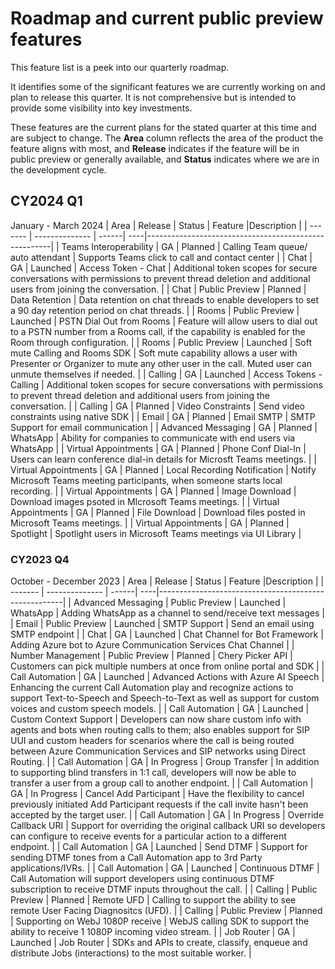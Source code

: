 # Roadmap and current public preview features

This feature list is a peek into our quarterly roadmap. <!--, and clones [our GitHub project](https://github.com/Azure/Communication/projects/1) --> 

It identifies some of the significant features we are currently working on and plan to release this quarter. <!--a rough timeframe for when you can expect to see them.--> It is not comprehensive but is intended to provide some visibility into key investments.

These features are the current plans for the stated quarter at this time and are subject to change. The **Area** column reflects the area of the product the feature aligns with most, and **Release**  indicates if the feature will be in public preview or generally available, and **Status** indicates where we are in the development cycle. <!-- Links are provided to Azure DevOps (ADO) tracking that is used internally by Microsoft.-->

## CY2024 Q1
January - March 2024
| Area    | Release        | Status  |  Feature |Description                                                |
| ------- | -------------- | ------| ----|------------------------------------------------------|
| Teams Interoperability | GA | Planned | Calling Team queue/ auto attendant | Supports Teams click to call and contact center |
| Chat | GA | Launched | Access Token - Chat | Additional token scopes for secure conversations with permissions to prevent thread deletion and additional users from joining the conversation. |
| Chat | Public Preview | Planned | Data Retention | Data retention on chat threads to enable developers to set a 90 day retention period on chat threads. |
| Rooms | Public Preview | Launched | PSTN Dial Out from Rooms | Feature will allow users to dial out to a PSTN number from a Rooms call, if the capability is enabled for the Room through configuration. |
| Rooms | Public Preview | Launched | Soft mute Calling and Rooms SDK | Soft mute capability allows a user with Presenter or Organizer to mute any other user in the call. Muted user can unmute themselves if needed. |
| Calling | GA | Launched | Access Tokens - Calling | Additional token scopes for secure conversations with permissions to prevent thread deletion and additional users from joining the conversation. |
| Calling | GA | Planned | Video Constraints | Send video constraints using native SDK |
| Email | GA | Planned | Email SMTP | SMTP Support for email communication |
| Advanced Messaging | GA | Planned | WhatsApp | Ability for companies to communicate with end users via WhatsApp |
| Virtual Appointments | GA | Planned | Phone Conf Dial-In | Users can learn conference dial-in details for Microsft Teams meetings. |
| Virtual Appointments | GA | Planned | Local Recording Notification | Notify Microsoft Teams meeting participants, when someone starts local recording. |
| Virtual Appointments | GA | Planned | Image Download | Download images psoted in MIcrosoft Teams meetings. |
| Virtual Appointments | GA | Planned | File Download | Download files posted in Microsoft Teams meetings. |
| Virtual Appointments | GA | Planned | Spotlight | Spotlight users in Microsoft Teams meetings via UI Library |



### CY2023 Q4
October - December 2023
| Area    | Release        | Status  |  Feature |Description                                                |
| ------- | -------------- | ------| ----|------------------------------------------------------|
| Advanced Messaging | Public Preview | Launched | WhatsApp | Adding WhatsApp as a channel to send/receive text messages |
| Email | Public Preview | Launched | SMTP Support | Send an email using SMTP endpoint |
| Chat | GA | Launched | Chat Channel for Bot Framework | Adding Azure bot to Azure Communication Services Chat Channel |
| Number Management | Public Preview | Planned | Chery Picker API | Customers can pick multiple numbers at once from online portal and SDK |
| Call Automation | GA | Launched | Advanced Actions with Azure AI Speech | Enhancing the current Call Automation play and recognize actions to support Text-to-Speech and Speech-to-Text as well as support for custom voices and custom speech models. |
| Call Automation | GA | Launched | Custom Context Support | Developers can now share custom info with agents and bots when routing calls to them; also enables support for SIP UUI and custom headers for scenarios where the call is being routed between Azure Communication Services and SIP networks using Direct Routing.  |
| Call Automation | GA | In Progress | Group Transfer | In addition to supporting blind transfers in 1:1 call, developers will now be able to transfer a user from a group call to another endpoint. |
| Call Automation | GA | In Progress | Cancel Add Participant | Have the flexibility to cancel previously initiated Add Participant requests if the call invite hasn't been accepted by the target user. |
| Call Automation | GA | In Progress | Override Callback URI | Support for overriding the original callback URI so developers can configure to receive events for a particular action to a different endpoint.  |
| Call Automation | GA | Launched | Send DTMF | Support for sending DTMF tones from a Call Automation app to 3rd Party applications/IVRs. |
| Call Automation | GA | Launched | Continuous DTMF | Call Automation will support developers using continuous DTMF subscription to receive DTMF inputs throughout the call. |
| Calling | Public Preview | Planned | Remote UFD | Calling to support the ability to see remote User Facing Diagnositcs (UFD). |
| Calling | Public Preview | Planned | Supporting on WebJ 1080P receive | WebJS calling SDK to support the ability to receive 1 1080P incoming video stream. |
| Job Router | GA | Launched | Job Router | SDKs and APIs to create, classify, enqueue and distribute Jobs (interactions) to the most suitable worker. |



